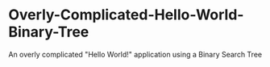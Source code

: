 # Overly-Complicated-Hello-World-Binary-Tree
An overly complicated "Hello World!" application using a Binary Search Tree
